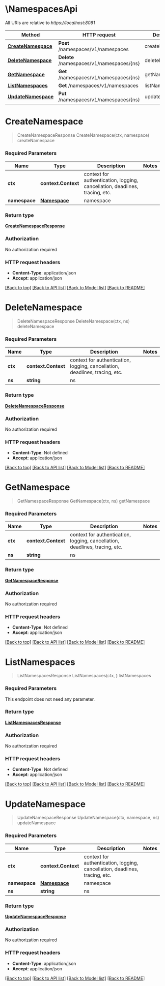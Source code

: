 # \NamespacesApi

All URIs are relative to *https://localhost:8081*

Method | HTTP request | Description
------------- | ------------- | -------------
[**CreateNamespace**](NamespacesApi.md#CreateNamespace) | **Post** /namespaces/v1/namespaces | createNamespace
[**DeleteNamespace**](NamespacesApi.md#DeleteNamespace) | **Delete** /namespaces/v1/namespaces/{ns} | deleteNamespace
[**GetNamespace**](NamespacesApi.md#GetNamespace) | **Get** /namespaces/v1/namespaces/{ns} | getNamespace
[**ListNamespaces**](NamespacesApi.md#ListNamespaces) | **Get** /namespaces/v1/namespaces | listNamespaces
[**UpdateNamespace**](NamespacesApi.md#UpdateNamespace) | **Put** /namespaces/v1/namespaces/{ns} | updateNamespace


# **CreateNamespace**
> CreateNamespaceResponse CreateNamespace(ctx, namespace)
createNamespace

### Required Parameters

Name | Type | Description  | Notes
------------- | ------------- | ------------- | -------------
 **ctx** | **context.Context** | context for authentication, logging, cancellation, deadlines, tracing, etc.
  **namespace** | [**Namespace**](Namespace.md)| namespace | 

### Return type

[**CreateNamespaceResponse**](CreateNamespaceResponse.md)

### Authorization

No authorization required

### HTTP request headers

 - **Content-Type**: application/json
 - **Accept**: application/json

[[Back to top]](#) [[Back to API list]](../README.md#documentation-for-api-endpoints) [[Back to Model list]](../README.md#documentation-for-models) [[Back to README]](../README.md)

# **DeleteNamespace**
> DeleteNamespaceResponse DeleteNamespace(ctx, ns)
deleteNamespace

### Required Parameters

Name | Type | Description  | Notes
------------- | ------------- | ------------- | -------------
 **ctx** | **context.Context** | context for authentication, logging, cancellation, deadlines, tracing, etc.
  **ns** | **string**| ns | 

### Return type

[**DeleteNamespaceResponse**](DeleteNamespaceResponse.md)

### Authorization

No authorization required

### HTTP request headers

 - **Content-Type**: Not defined
 - **Accept**: application/json

[[Back to top]](#) [[Back to API list]](../README.md#documentation-for-api-endpoints) [[Back to Model list]](../README.md#documentation-for-models) [[Back to README]](../README.md)

# **GetNamespace**
> GetNamespaceResponse GetNamespace(ctx, ns)
getNamespace

### Required Parameters

Name | Type | Description  | Notes
------------- | ------------- | ------------- | -------------
 **ctx** | **context.Context** | context for authentication, logging, cancellation, deadlines, tracing, etc.
  **ns** | **string**| ns | 

### Return type

[**GetNamespaceResponse**](GetNamespaceResponse.md)

### Authorization

No authorization required

### HTTP request headers

 - **Content-Type**: Not defined
 - **Accept**: application/json

[[Back to top]](#) [[Back to API list]](../README.md#documentation-for-api-endpoints) [[Back to Model list]](../README.md#documentation-for-models) [[Back to README]](../README.md)

# **ListNamespaces**
> ListNamespacesResponse ListNamespaces(ctx, )
listNamespaces

### Required Parameters
This endpoint does not need any parameter.

### Return type

[**ListNamespacesResponse**](ListNamespacesResponse.md)

### Authorization

No authorization required

### HTTP request headers

 - **Content-Type**: Not defined
 - **Accept**: application/json

[[Back to top]](#) [[Back to API list]](../README.md#documentation-for-api-endpoints) [[Back to Model list]](../README.md#documentation-for-models) [[Back to README]](../README.md)

# **UpdateNamespace**
> UpdateNamespaceResponse UpdateNamespace(ctx, namespace, ns)
updateNamespace

### Required Parameters

Name | Type | Description  | Notes
------------- | ------------- | ------------- | -------------
 **ctx** | **context.Context** | context for authentication, logging, cancellation, deadlines, tracing, etc.
  **namespace** | [**Namespace**](Namespace.md)| namespace | 
  **ns** | **string**| ns | 

### Return type

[**UpdateNamespaceResponse**](UpdateNamespaceResponse.md)

### Authorization

No authorization required

### HTTP request headers

 - **Content-Type**: application/json
 - **Accept**: application/json

[[Back to top]](#) [[Back to API list]](../README.md#documentation-for-api-endpoints) [[Back to Model list]](../README.md#documentation-for-models) [[Back to README]](../README.md)

